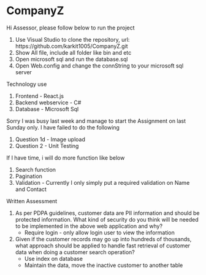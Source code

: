 # CompanyZ

<p>Hi Assessor, please follow below to run the project</p>
<ol>
  <li>Use Visual Studio to clone the repository, url: https://github.com/karkit1005/CompanyZ.git</li>
  <li>Show All file, include all folder like bin and etc</li>
  <li>Open microsoft sql and run the database.sql</li>
  <li>Open Web.config and change the connString to your microsoft sql server</li>
</ol>

<p>Technology use</p>
<ol>
  <li>Frontend - React.js</li>
  <li>Backend webservice - C#</li>
  <li>Database - Microsoft Sql</li>
</ol>

<p>Sorry I was busy last week and manage to start the Assignment on last Sunday only. I have failed to do the following</p>
<ol>
  <li>Question 1d - Image upload</li>
  <li>Question 2 - Unit Testing</li>
</ol>

<p>If I have time, i will do more function like below</p>
<ol>
  <li>Search function</li>
  <li>Pagination</li>
  <li>Validation - Currently I only simply put a required validation on Name and Contact</li>
</ol>

<p>Written Assessment</p>
<ol>
  <li>
    As per PDPA guidelines, customer data are PII information and should be protected information. What kind of security do you think will be needed to be implemented in the   above web application and why?
    <ul>
      <li>Require login - only allow login user to view the information</li>
    </ul>
  </li>  
  <li>
    Given if the customer records may go up into hundreds of thousands, what approach should be applied to handle fast retrieval of customer data when doing a customer search operation?
    <ul>
      <li>Use index on database</li>
      <li>Maintain the data, move the inactive customer to another table</li>
    </ul>
  </li>
</ol>

